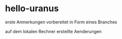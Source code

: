 # hello-uranus

erste Anmerkungen vorbereitet in Form eines Branches

auf dem lokalen Rechner erstellte Aenderungen

